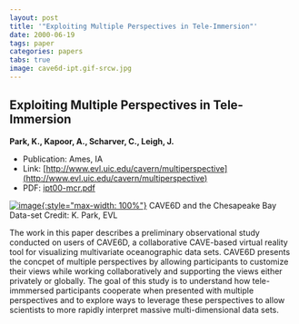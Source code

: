 ```yaml
---
layout: post
title: '"Exploiting Multiple Perspectives in Tele-Immersion"'
date: 2000-06-19
tags: paper
categories: papers
tabs: true
image: cave6d-ipt.gif-srcw.jpg
---
```


## Exploiting Multiple Perspectives in Tele-Immersion
**Park, K., Kapoor, A., Scharver, C., Leigh, J.**
- Publication: Ames, IA
- Link: [http://www.evl.uic.edu/cavern/multiperspective](http://www.evl.uic.edu/cavern/multiperspective)
- PDF: [ipt00-mcr.pdf](/documents/ipt00-mcr.pdf)


[![image](https://www.evl.uic.edu/output/originals/cave6d-ipt.gif-srcw.jpg){:style="max-width: 100%"}](https://www.evl.uic.edu/output/originals/cave6d-ipt.gif-srcw.jpg)
CAVE6D and the Chesapeake Bay Data-set
Credit: K. Park, EVL

The work in this paper describes a preliminary observational study conducted on users of CAVE6D, a collaborative CAVE-based virtual reality tool for visualizing multivariate oceanographic data sets. CAVE6D presents the concpet of multiple perspectives by allowing participants to customize their views while working collaboratively and supporting the views either privately or globally. The goal of this study is to understand how tele-immmersed participants cooperate when presented with multiple perspectives and to explore ways to leverage these perspectives to allow scientists to more rapidly interpret massive multi-dimensional data sets.